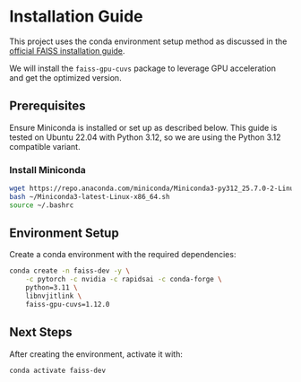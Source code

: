 # Installation Guide

This project uses the conda environment setup method as discussed in the [official FAISS installation guide](https://github.com/facebookresearch/faiss/blob/main/INSTALL.md).

We will install the `faiss-gpu-cuvs` package to leverage GPU acceleration and get the optimized version.

## Prerequisites

Ensure Miniconda is installed or set up as described below. This guide is tested on Ubuntu 22.04 with Python 3.12, so we are using the Python 3.12 compatible variant.

### Install Miniconda

```bash
wget https://repo.anaconda.com/miniconda/Miniconda3-py312_25.7.0-2-Linux-x86_64.sh
bash ~/Miniconda3-latest-Linux-x86_64.sh
source ~/.bashrc
```

## Environment Setup

Create a conda environment with the required dependencies:

```bash
conda create -n faiss-dev -y \
    -c pytorch -c nvidia -c rapidsai -c conda-forge \
    python=3.11 \
    libnvjitlink \
    faiss-gpu-cuvs=1.12.0
```

## Next Steps

After creating the environment, activate it with:

```bash
conda activate faiss-dev
```